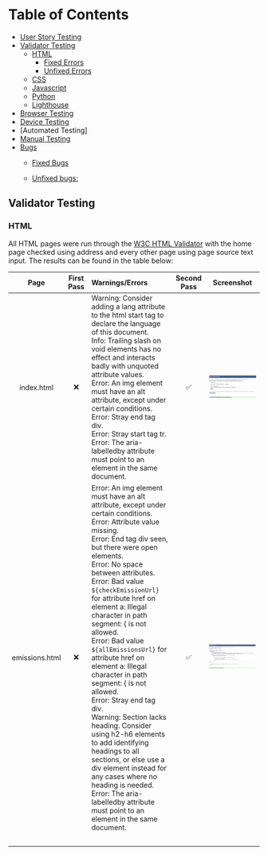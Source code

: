 # Table of Contents
- [User Story Testing](#user-story-testing)
- [Validator Testing](#validator-testing)
  * [HTML](#html)
    + [Fixed Errors](#fixed-errors)
    + [Unfixed Errors](#unfixed-errors)
  * [CSS](#css)
  * [Javascript](#javascript)
  * [Python](#python)
  * [Lighthouse](#lighthouse)
- [Browser Testing](#browser-testing)
- [Device Testing](#device-testing)
- [Automated Testing]
- [Manual Testing](#manual-testing)
- [Bugs](#bugs)
  * [Fixed Bugs](#fixed-bugs)

  * [Unfixed bugs:](#unfixed-bugs-)


## Validator Testing

### HTML

All HTML pages were run through the [W3C HTML Validator](https://validator.w3.org/) with the home page checked using address and every other page using page source text input. The results can be found in the table below:

**Page**|**First Pass**|**Warnings/Errors**|**Second Pass**|**Screenshot**
:-----:|:-----:|:-----|:-----:|:-----:
 | index.html| ❌ | Warning: Consider adding a lang attribute to the html start tag to declare the language of this document. <br>Info: Trailing slash on void elements has no effect and interacts badly with unquoted attribute values. <br> Error: An img element must have an alt attribute, except under certain conditions.<br>Error: Stray end tag div.<br>Error: Stray start tag tr.<br>Error: The aria-labelledby attribute must point to an element in the same document.| ✅ |<img src="TESTING-files/index-html-validator.png">
 | emissions.html| ❌ |Error: An img element must have an alt attribute, except under certain conditions.<br>Error: Attribute value missing.<br>Error: End tag div seen, but there were open elements.<br>Error: No space between attributes.<br>Error: Bad value `${checkEmissionUrl}` for attribute href on element a: Illegal character in path segment: { is not allowed. <br> Error: Bad value `${allEmissionsUrl}` for attribute href on element a: Illegal character in path segment: { is not allowed.<br>Error: Stray end tag div.<br>Warning: Section lacks heading. Consider using h2-h6 elements to add identifying headings to all sections, or else use a div element instead for any cases where no heading is needed.<br>Error: The aria-labelledby attribute must point to an element in the same document. | ✅| <img src="TESTING-files/emissions-html-validator.png">
 | | | 
 | | | 
 | | | 
 | | | 
 | | | 
